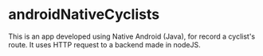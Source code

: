 # androidNativeCyclists
This is an app developed using Native Android (Java), for record a cyclist's route. It uses HTTP request to a backend made in nodeJS.
